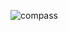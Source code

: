 ![compass](https://github.com/siliciium/Javascript_Pubic/assets/103604296/d974f687-1ba5-46cf-8e66-a61f74bef76f)
